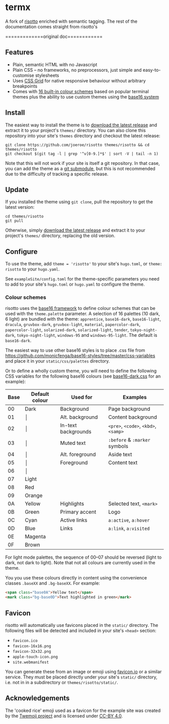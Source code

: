 # termx

A fork of [risotto](https://github.com/joeroe/risotto) enriched with semantic tagging. The rest of the documentation comes straight from risotto's

=============original doc============

## Features

* Plain, semantic HTML with no Javascript
* Plain CSS – no frameworks, no preprocessors, just simple and easy-to-customise stylesheets
* Uses [CSS Grid](https://developer.mozilla.org/en-US/docs/Web/CSS/CSS_grid_layout) for native responsive behaviour without arbitrary breakpoints
* Comes with [16 built-in colour schemes](#colour-schemes) based on popular terminal themes plus the ability to use custom themes using the [base16 system](https://github.com/monicfenga/base16-styles)

## Install

The easiest way to install the theme is to [download the latest release](https://github.com/joeroe/risotto/releases) and extract it to your project's `themes/` directory.
You can also clone this repository into your site's `themes` directory and checkout the latest release:

```shell
git clone https://github.com/joeroe/risotto themes/risotto && cd themes/risotto
git checkout $(git tag -l | grep '^v[0-9.]*$' | sort -V | tail -n 1)
```

Note that this will not work if your site is itself a git repository.
In that case, you can add the theme as a [git submodule](https://git-scm.com/book/en/v2/Git-Tools-Submodules), but this is not recommended due to the difficulty of tracking a specific release.

## Update

If you installed the theme using `git clone`, pull the repository to get the latest version:

```shell
cd themes/risotto
git pull
```

Otherwise, simply [download the latest release](https://github.com/joeroe/risotto/releases) and extract it to your project's `themes/` directory, replacing the old version.

## Configure

To use the theme, add `theme = 'risotto'` to your site's `hugo.toml`, or `theme: risotto` to your `hugo.yaml`.

See `exampleSite/config.toml` for the theme-specific parameters you need to add to your site's `hugo.toml` or `hugo.yaml` to configure the theme.

### Colour schemes

risotto uses the [base16 framework](https://github.com/chriskempson/base16) to define colour schemes that can be used with the `theme.palette` parameter.
A selection of 16 palettes (10 dark, 6 light) are bundled with the theme: `apprentice`, `base16-dark`, `base16-light`, `dracula`, `gruvbox-dark`, `gruvbox-light`, `material`, `papercolor-dark`, `papercolor-light`, `solarized-dark`, `solarized-light`, `tender`, `tokyo-night-dark`, `tokyo-night-light`, `windows-95` and `windows-95-light`.
The default is `base16-dark`.

<!-- TODO: add screenshots of default themes -->

The easiest way to use other base16 styles is to place .css file from https://github.com/monicfenga/base16-styles/tree/master/css-variables and place it in your `static/css/palettes` directory.

Or to define a wholly custom theme, you will need to define the following CSS variables for the following base16 colours (see [base16-dark.css](blob/main/static/css/palettes/base16-dark.css) for an example):

| Base | Default colour                      | Used for            | Examples                             |
| ---- | ----------------------------------- | ------------------- | ------------------------------------ |
| 00   | <span class="base00">Dark</span>    | Background          | Page background                      |
| 01   | <span class="base01">│</span>       | Alt. background     | Content background                   |
| 02   | <span class="base02">│</span>       | In-text backgrounds | `<pre>`, `<code>`, `<kbd>`, `<samp>` |
| 03   | <span class="base03">│</span>       | Muted text          | `:before` & `:marker` symbols        |
| 04   | <span class="base04">│</span>       | Alt. foreground     | Aside text                           |
| 05   | <span class="base05">│</span>       | Foreground          | Content text                         |
| 06   | <span class="base06">│</span>       |                     |                                      |
| 07   | <span class="base07">Light</span>   |                     |                                      |
| 08   | <span class="base08">Red</span>     |                     |                                      |
| 09   | <span class="base09">Orange</span>  |                     |                                      |
| 0A   | <span class="base0A">Yellow</span>  | Highlights          | Selected text, `<mark>`              |
| 0B   | <span class="base0B">Green</span>   | Primary accent      | Logo                                 |
| 0C   | <span class="base0C">Cyan</span>    | Active links        | `a:active`, `a:hover`                |
| 0D   | <span class="base0D">Blue</span>    | Links               | `a:link`, `a:visited`                |
| 0E   | <span class="base0E">Magenta</span> |                     |                                      |
| 0F   | <span class="base0F">Brown</span>   |                     |                                      |

For light mode palettes, the sequence of 00–07 should be reversed (light to dark, not dark to light).
Note that not all colours are currently used in the theme.

You you use these colours directly in content using the convenience classes `.baseXX` and `.bg-baseXX`.
For example:

```html
<span class="base0A">Yellow text</span>
<mark class="bg-base0D">Text highlighted in green</mark>
```

## Favicon

risotto will automatically use favicons placed in the `static/` directory.
The following files will be detected and included in your site's `<head>` section:

* `favicon.ico`
* `favicon-16x16.png`
* `favicon-32x32.png`
* `apple-touch-icon.png`
* `site.webmanifest`

You can generate these from an image or emoji using [favicon.io](https://favicon.io/) or a similar service.
They must be placed directly under your site's `static/` directory, i.e. not in in a subdirectory or `themes/risotto/static/`.

## Acknowledgements

The 'cooked rice' emoji used as a favicon for the example site was created by the [Twemoji project](https://twemoji.twitter.com/) and is licensed under [CC-BY 4.0](https://creativecommons.org/licenses/by/4.0/).
